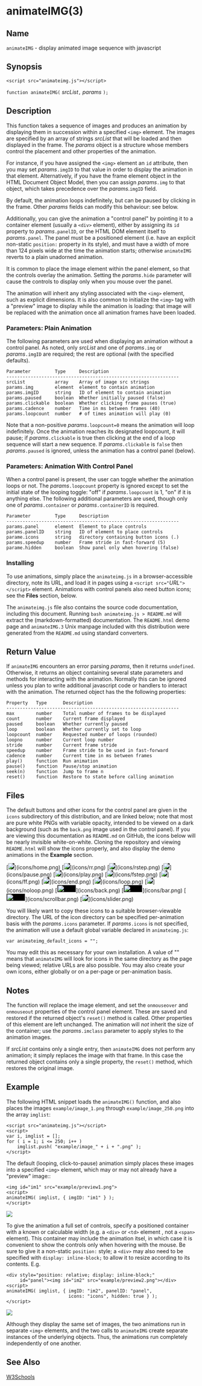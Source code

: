 # animateIMG(3)

## Name

`animateIMG` - display animated image sequence with javascript

## Synopsis

`<script src="animateimg.js"></script>`

`function animateIMG(` _srcList_`,` _params_ `);`

## Description

This function takes a sequence of images and produces an animation by
displaying them in succession within a specified `<img>` element.  The
images are specified by an array of strings _srcList_ that will be
loaded and then displayed in the frame.  The _params_ object is a
structure whose members control the placement and other properties of
the animation.

For instance, if you have assigned the `<img>` element an `id`
attribute, then you may set _params_`.imgID` to that value in order to
display the animation in that element.  Alternatively, if you have the
frame element object in the HTML Document Object Model, then you can
assign _params_`.img` to that object, which takes precedence over the
_params_.`imgID` field.

By default, the animation loops indefinitely, but can be paused by
clicking in the frame.  Other _params_ fields can modify this
behaviour: see below.

Additionally, you can give the animation a "control panel" by pointing
it to a container element (usually a `<div>` element), either by
assigning its `id` property to _params_`.panelID`, or the HTML DOM
element itself to _params_`.panel`.  The panel must be a positioned
element (i.e. have an explicit non-static `position:` property in its
style), and must have a width of more than 124 pixels wide at the time
the animation starts; otherwise `animateIMG` reverts to a plain
unadorned animation.

It is common to place the image element within the panel element, so
that the controls overlay the animation.  Setting the _params_`.hide`
parameter will cause the controls to display only when you mouse over
the panel.

The animation will inherit any styling associated with the `<img>`
element, such as explicit dimensions.  It is also common to initialize
the `<img>` tag with a "preview" image to display while the animation
is loading: that image will be replaced with the animation once all
animation frames have been loaded.

### Parameters: Plain Animation

The following parameters are used when displaying an animation without
a control panel.  As noted, only _srcList_ and one of _params_`.img`
or _params_`.imgID` are required; the rest are optional (with the
specified defaults).

    Parameter         Type     Description
    ----------------------------------------------------------------
    srcList           array    Array of image src strings  
    params.img        element  element to contain animation 
    params.imgID      string   ID of element to contain animation
    params.paused     boolean  Whether initially paused (false)
    params.clickable  boolean  Whether clicking frame pauses (true)
    params.cadence    number   Time in ms between frames (40)
    params.loopcount  number   # of times animation will play (0)

Note that a non-positive _params_`.loopcount=0` means the animation
will loop indefinitely.  Once the animation reaches its designated
loopcount, it will pause; if _params_`.clickable` is true then
clicking at the end of a loop sequence will start a new sequence.  If
_params_`.clickable` is `false` then _params_`.paused` is ignored,
unless the animation has a control panel (below).

### Parameters: Animation With Control Panel

When a control panel is present, the user can toggle whether the
animation loops or not.  The _params_`.loopcount` property is ignored
except to set the initial state of the looping toggle: "off" if
_params_`.loopcount` is 1, "on" if it is anything else.  The following
additional parameters are used, though only one of
_params_`.container` or _params_`.containerID` is required.

    Parameter         Type     Description
    ----------------------------------------------------------------
    params.panel      element  Element to place controls
    params.panelID    string   ID of element to place controls
    parame.icons      string   directory containing button icons (.)
    params.speedup    number   Frame stride in fast-forward (5)
    parame.hidden     boolean  Show panel only when hovering (false)

### Installing

To use animations, simply place the `animateimg.js` in a
browser-accessible directory, note its URL, and load it in pages using
a `<script src="`_URL_`"></script>` element.  Animations with control
panels also need button icons; see the **Files** section, below.

The `animateimg.js` file also contains the source code documentation,
including this document.  Running `bash animateimg.js > README.md`
will extract the (markdown-formatted) documentation.  The
`README.html` demo page and `animateIMG.3` Unix manpage included with
this distribution were generated from the `README.md` using standard
converters.

## Return Value

If `animateIMG` encounters an error parsing _params_, then it returns
`undefined`.  Otherwise, it returns an object containing several state
parameters and methods for interacting with the animation.  Normally
this can be ignored unless you plan to write additional javascript
code or handlers to interact with the animation.  The returned object
has the the following properties:

    Property   Type      Description
    ----------------------------------------------------------------
    max        number    Total number of frames to be displayed
    count      number    Current frame displayed
    paused     boolean   Whether currently paused
    loop       boolean   Whether currently set to loop
    loopcount  number    Requested number of loops (rounded)
    loopno     number    Current loop number
    stride     number    Current frame stride
    speedup    number    Frame stride to be used in fast-forward
    cadence    number    Current time in ms between frames
    play()     function  Run animation
    pause()    function  Pause/stop animation
    seek(n)    function  Jump to frame n
    reset()    function  Restore to state before calling animation

## Files

The default buttons and other icons for the control panel are given in
the `icons` subdirectory of this distribution, and are linked below;
note that most are pure white PNGs with variable opacity, intended to
be viewed on a dark background (such as the `back.png` image used in
the control panel).  If you are viewing this documentation as
`README.md` on GitHub, the icons below will be nearly invisible
white-on-white.  Cloning the repository and viewing `README.html` will
show the icons properly, and also display the demo animations in the
**Example** section.

<style>
.buttons img { background: black }
.bars img { background: black; width: 50px; height: 20px }
</style>
<span class=buttons>
[<img src=icons/home.png>](icons/home.png)
[<img src=icons/rr.png>](icons/rr.png)
[<img src=icons/rstep.png>](icons/rstep.png)
[<img src=icons/pause.png>](icons/pause.png)
[<img src=icons/play.png>](icons/play.png)
[<img src=icons/fstep.png>](icons/fstep.png)
[<img src=icons/ff.png>](icons/ff.png)
[<img src=icons/end.png>](icons/end.png)
[<img src=icons/loop.png>](icons/loop.png)
[<img src=icons/noloop.png>](icons/noloop.png)<span class=bars>
[<img src=icons/back.png>](icons/back.png)
[<img src=icons/bar.png>](icons/bar.png)
[<img src=icons/scrollbar.png>](icons/scrollbar.png)</span>
[<img src=icons/slider.png>](icons/slider.png)</span>

You will likely want to copy these icons to a suitable
browser-viewable directory.  The URL of the icon directory can be
specified per-animation basis with the _params_`.icons` parameter.  If
_params_`.icons` is not specified, the animation will use a default
global variable declared in `animateimg.js`:

    var animateimg_default_icons = "";

You may edit this as necessary for your own installation.  A value of
"" means that `animateIMG` will look for icons in the same directory
as the page being viewed; relative URLs are also possible.  You may
also create your own icons, either globally or on a per-page or
per-animation basis.

## Notes

The function will replace the image element, and set the `onmouseover`
and `onmouseout` properties of the control panel element.  These are
saved and restored if the returned object's `reset()` method is
called.  Other properties of this element are left unchanged.  The
animation will *not* inherit the size of the container; use the
_params_`.imclass` parameter to apply styles to the animation images.

If _srcList_ contains only a single entry, then `animateIMG` does not
perform any animation; it simply replaces the image with that frame.
In this case the returned object contains only a single property, the
`reset()` method, which restores the original image.

## Example

The following HTML snippet loads the `animateIMG()` function, and also
places the images `example/image_1.png` through
`example/image_250.png` into the array `imglist`:

    <script src="animateimg.js"></script>
    <script>
    var i, imglist = [];
    for ( i = 1; i <= 250; i++ )
        imglist.push( "example/image_" + i + ".png" );
    </script>

<script src="animateimg.js"></script>
<script>
var i, imglist = [];
for ( i = 1; i <= 250; i++ )
    imglist.push( "example/image_" + i + ".png" );
</script>

The default (looping, click-to-pause) animation simply places these
images into a specified `<img>` element, which may or may not already
have a "preview" image::

    <img id="im1" src="example/preview1.png">
    <script>
    animateIMG( imglist, { imgID: "im1" } );
    </script>

<img id="im1" src="example/preview1.png">
<script>
animateIMG( imglist, { imgID: "im1" } );
</script>

To give the animation a full set of controls, specify a positioned
container with a known or calculable width (e.g. a `<div>` or `<td>`
element , not a `<span>` element).  This container may include the
animation itsel, in which case it is convenient to show the controls
only when hovering with the mouse.  Be sure to give it a non-static
`position:` style; a `<div>` may also need to be specified with
`display: inline-block;` to allow it to resize according to its
contents.  E.g.

    <div style="position: relative; display: inline-block;"
         id="panel"><img id="im2" src="example/preview2.png"></div>
    <script>
    animateIMG( imglist, { imgID: "im2", panelID: "panel",
                           icons: "icons", hidden: true } );
    </script>

<div style="position: relative; display: inline-block;"
     id="panel"><img id="im2" src="example/preview2.png"></div>
<script>
animateIMG( imglist, { imgID: "im2", panelID: "panel",
                       icons: "icons", hidden: true } );
</script>

Although they display the same set of images, the two animations run
in separate `<img>` elements, and the two calls to `animateIMG` create
separate instances of the underlying objects.  Thus, the animations
run completely independently of one another.

## See Also

[W3Schools](http://www.w3schools.com)

